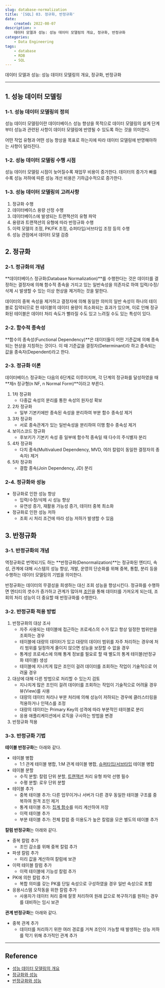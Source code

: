 ```yaml
---
slug: database-normalization
title: '[SQL] 03. 정규화, 반정규화'
date:
    created: 2022-08-07
description: >
    데이터 모델과 성능: 성능 데이터 모델링의 개요, 정규화, 반정규화
categories:
    - Data Engineering
tags:
    - database
    - RDB
    - SQL
---
```


데이터 모델과 성능: 성능 데이터 모델링의 개요, 정규화, 반정규화  

<!-- more -->

---

## 1. 성능 데이터 모델링

### 1-1. 성능 데이터 모델링의 정의

성능 데이터 모델링이란 데이터베이스 성능 향상을 목적으로 데이터 모델링의 설계 단계 부터 성능과 관련된 사항이 데이터 모델링에 반영될 수 있도록 하는 것을 의미한다.  

어떤 작업 유형과 어떤 성능 향상을 목표로 하는지에 따라 데이터 모델링에 반영해야하는 사항이 달라진다.  

### 1-2. 성능 데이터 모델링 수행 시점

성능 데이터 모델링 시점이 늦어질수록 재업무 비용이 증가한다. 데이터의 증가가 빠를수록 성능 저하에 따른 성능 개선 비용은 기하급수적으로 증가한다.  

### 1-3. 성능 데이터 모델링의 고려사항

1. 정규화 수행
1. 데이터베이스 용량 산정 수행
1. 데이터베이스에 발생되는 트랜잭션의 유형 파악
1. 용량과 트랜잭션의 유형에 따라 반정규화 수행
1. 이력 모델의 조정, PK/FK 조정, 슈퍼타입/서브타입 조정 등의 수행
1. 성능 관점에서 데이터 모델 검증

## 2. 정규화

### 2-1. 정규화의 개념

**데이터베이스 정규화(Database Normalization)**를 수행한다는 것은 데이터를 결정하는 결정자에 의해 함수적 종속을 가지고 있는 일반속성을 의존자로 하여 입력/수정/삭제 시 발생할 수 있는 이상 현상을 제거하는 것을 말한다.  

데이터의 중복 속성을 제거하고 결정자에 의해 동일한 의미의 일반 속성이 하나의 테이블로 집약되므로 한 테이블의 데이터 용량이 최소화되는 효과가 있으며, 이로 인해 정규화된 테이블은 데이터 처리 속도가 빨라질 수도 있고 느려질 수도 있는 특성이 있다.  

### 2-2. 함수적 종속성

**함수의 종속성(Functional Dependency)**은 데이터들이 어떤 기준값에 의해 종속되는 현상을 지칭하는 것이다. 이 때 기준값을 결정자(Determinant)라 하고 종속되는 값을 종속자(Dependent)라고 한다.  

### 2-3. 정규화 이론

데이터베이스 정규화는 다음의 6단계로 이루어지며, 각 단계의 정규화를 달성하였을 때 **제n 정규형(n NF, n Normal Form)**이라고 부른다.  

1. 1차 정규화
    - 다중값 속성의 분리를 통한 속성의 원자성 확보
1. 2차 정규화
    - 일부 기본키에만 종속된 속성을 분리하여 부분 함수 종속성 제거
1. 3차 정규화
    - 서로 종속관계가 있는 일반속성을 분리하여 이행 함수 종속성 제거
1. 보이스코드 정규화
    - 후보키가 기본키 속성 중 일부에 함수적 종속일 때 다수의 주식별자 분리
1. 4차 정규화
    - 다치 종속(Multivalued Dependency, MVD, 여러 칼럼이 동일한 결정자의 종속자) 제거
1. 5차 정규화
    - 결합 종속(Join Dependency, JD) 분리

### 2-4. 정규화와 성능

- 정규화로 인한 성능 향상
    - 입력/수정/삭제 시 성능 향상
    - 유연성 증가, 재활용 가능성 증가, 데이터 중복 최소화
- 정규화로 인한 성능 저하
    - 조회 시 처리 조건에 따라 성능 저하가 발생할 수 있음

## 3. 반정규화

### 3-1. 반정규화의 개념

역정규화로 번역되기도 하는 **반정규화(Denormalization)**는 정규화된 엔티티, 속성, 관계에 대해 시스템의 성능 향상, 개발, 운영의 단순화를 위해 중복, 통합, 분리 등을 수행하는 데이터 모델링의 기법을 의미한다.  

반정규화는 데이터의 무결성을 희생하는 대신 조회 성능을 향상시킨다. 정규화를 수행하면 엔티티의 갯수가 증가하고 관계가 많아져 [조인](2022-08-14-sql_join.md)을 통해 데이터를 가져오게 되는데, 조회의 처리 성능이 더 중요할 때 반정규화를 수행한다.  

### 3-2. 반정규화 적용 방법

1. 반정규화의 대상 조사
    - 자주 사용되는 테이블에 접근하는 프로세스의 수가 많고 항상 일정한 범위만을 조회하는 경우
    - 테이블에 대량의 데이터가 있고 대량의 데이터 범위를 자주 처리하는 경우에 처리 범위를 일정하게 줄이지 않으면 성능을 보장할 수 없을 경우
    - 통계성 프로세스에 의해 통계 정보를 필요로 할 때 별도의 통계 테이블(반정규화 테이블) 생성
    - 테이블에 지나치게 많은 조인이 걸려 데이터를 조회하는 작업이 기술적으로 어려울 경우
1. 대상에 대해 다른 방법으로 처리할 수 있는지 검토
    - 지나치게 많은 조인이 걸려 데이터를 조회하는 작업이 기술적으로 어려울 경우 뷰(View)를 사용
    - 대량의 데이터 처리나 부분 처리에 의해 성능이 저하되는 경우에 클러스터링을 적용하거나 인덱스를 조정
    - 대량의 데이터는 Primary Key의 성격에 따라 부분적인 테이블로 분리
    - 응용 애플리케이션에서 로직을 구사하는 방법을 변경
1. 반정규화 적용

### 3-3. 반정규화 기법

**테이블 반정규화**는 아래와 같다.  

- 테이블 병합
    - 1:1 관계 테이블 병합, 1:M 관계 테이블 병합, [슈퍼타입/서브타입](2022-08-08-database_architecture.md/#2-1-슈퍼서브타입-모델) 테이블 병합
- 테이블 분할
    - 수직 분할: 칼럼 단위 분할, [트랜잭션](2022-08-11-relational_database.md/#4-tcl) 처리 유형 파악 선행 필수
    - 수평 분할: 로우 단위 분할
- 테이블 추가
    - 중복 테이블 추가: 다른 업무이거나 서버가 다른 경우 동일한 테이블 구조를 중복하여 원격 조인 제거
    - 통계 테이블 추가: [집계 함수](2022-08-13-sql_where_groupby.md/#3-1-집계-함수)를 미리 계산하여 저장
    - 이력 테이블 추가
    - 부분 테이블 추가: 전체 칼럼 중 이용도가 높은 칼럼을 모은 별도의 테이블 추가

**칼럼 반정규화**는 아래와 같다.  

- 중복 칼럼 추가
    - 조인 감소를 위해 중복 칼럼 추가
- 파생 칼럼 추가
    - 미리 값을 계산하여 칼럼에 보관
- 이력 테이블 칼럼 추가
    - 이력 테이블에 기능성 칼럼 추가
- PK에 의한 칼럼 추가
    - 복합 의미를 갖는 PK를 단일 속성으로 구성하였을 경우 일반 속성으로 포함
- 응용시스템 오작동을 위한 칼럼 추가
    - 사용자가 데이터 처리 중에 잘못 처리하여 원래 값으로 복구하기를 원하는 경우를 대비하는 임시 보관

**관계 반정규화**는 아래와 같다.  

- 중복 관계 추가
    - 데이터를 처리하기 위한 여러 경로를 거쳐 조인이 가능할 때 발생하는 성능 저하를 막기 위해 추가적인 관계 추가

---
## Reference
- [성능 데이터 모델링의 개요](https://dataonair.or.kr/db-tech-reference/d-guide/sql/?pageid=5&mod=document&uid=331)
- [정규화와 성능](https://dataonair.or.kr/db-tech-reference/d-guide/sql/?pageid=5&mod=document&uid=332)
- [반정규화와 성능](https://dataonair.or.kr/db-tech-reference/d-guide/sql/?pageid=5&mod=document&uid=333)